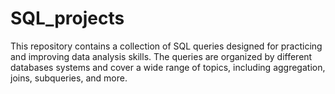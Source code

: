 # SQL_projects
This repository contains a collection of SQL queries designed for practicing and improving data analysis skills. The queries are organized by different databases systems and cover a wide range of topics, including aggregation, joins, subqueries, and more.
